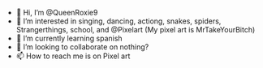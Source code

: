 - 👋 Hi, I’m @QueenRoxie9
- 👀 I’m interested in singing, dancing, actiong, snakes, spiders, Strangerthings, school, and @Pixelart (My pixel art is MrTakeYourBitch)
- 🌱 I’m currently learning spanish
- 💞️ I’m looking to collaborate on nothing?
- 📫 How to reach me is on Pixel art

<!---
QueenRoxie9/QueenRoxie9 is a ✨ special ✨ repository because its `README.md` (this file) appears on your GitHub profile.
You can click the Preview link to take a look at your changes.
--->

